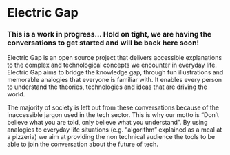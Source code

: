 # Electric Gap

### This is a work in progress... Hold on tight, we are having the conversations to get started and will be back here soon!

Electric Gap is an open source project that delivers accessible explanations to the complex and technological concepts we encounter in everyday life. Electric Gap aims to bridge the knowledge gap, through fun illustrations and memorable analogies that everyone is familiar with. It enables every person to understand the theories, technologies and ideas that are driving the world. 

The majority of society is left out from these conversations because of the inaccessible jargon used in the tech sector. This is why our motto is “Don’t believe what you are told, only believe what you understand”. By using analogies to everyday life situations (e.g. “algorithm” explained as a meal at a pizzeria) we aim at providing the non technical audience the tools to be able to join the conversation about the future of tech.

